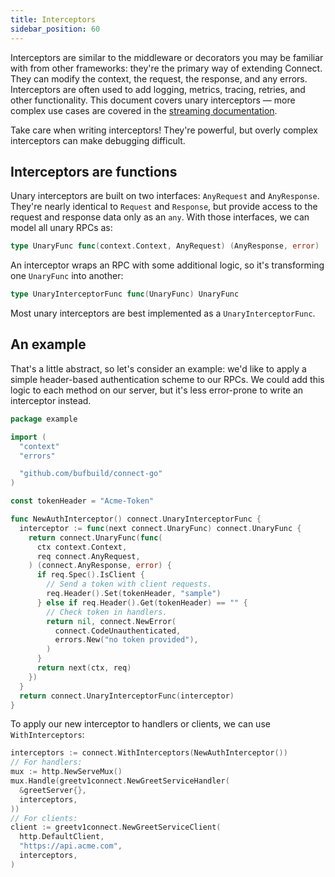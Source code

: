 ```yaml
---
title: Interceptors
sidebar_position: 60
---
```


Interceptors are similar to the middleware or decorators you may be familiar
with from other frameworks: they're the primary way of extending Connect. They
can modify the context, the request, the response, and any errors. Interceptors
are often used to add logging, metrics, tracing, retries, and other
functionality. This document covers unary interceptors &mdash; more complex use
cases are covered in the [streaming documentation](streaming.md).

Take care when writing interceptors! They're powerful, but overly complex
interceptors can make debugging difficult.

## Interceptors are functions

Unary interceptors are built on two interfaces: `AnyRequest` and `AnyResponse`.
They're nearly identical to `Request` and `Response`, but provide access to the
request and response data only as an `any`. With those interfaces, we can model
all unary RPCs as:

```go
type UnaryFunc func(context.Context, AnyRequest) (AnyResponse, error)
```

An interceptor wraps an RPC with some additional logic, so it's transforming
one `UnaryFunc` into another:

```go
type UnaryInterceptorFunc func(UnaryFunc) UnaryFunc
```

Most unary interceptors are best implemented as a `UnaryInterceptorFunc`.

## An example

That's a little abstract, so let's consider an example: we'd like to apply a
simple header-based authentication scheme to our RPCs. We could add this logic
to each method on our server, but it's less error-prone to write an interceptor
instead.

```go
package example

import (
  "context"
  "errors"

  "github.com/bufbuild/connect-go"
)

const tokenHeader = "Acme-Token"

func NewAuthInterceptor() connect.UnaryInterceptorFunc {
  interceptor := func(next connect.UnaryFunc) connect.UnaryFunc {
    return connect.UnaryFunc(func(
      ctx context.Context,
      req connect.AnyRequest,
    ) (connect.AnyResponse, error) {
      if req.Spec().IsClient {
        // Send a token with client requests.
        req.Header().Set(tokenHeader, "sample")
      } else if req.Header().Get(tokenHeader) == "" {
        // Check token in handlers.
        return nil, connect.NewError(
          connect.CodeUnauthenticated,
          errors.New("no token provided"),
        )
      }
      return next(ctx, req)
    })
  }
  return connect.UnaryInterceptorFunc(interceptor)
}
```

To apply our new interceptor to handlers or clients, we can use
`WithInterceptors`:

```go
interceptors := connect.WithInterceptors(NewAuthInterceptor())
// For handlers:
mux := http.NewServeMux()
mux.Handle(greetv1connect.NewGreetServiceHandler(
  &greetServer{},
  interceptors,
))
// For clients:
client := greetv1connect.NewGreetServiceClient(
  http.DefaultClient,
  "https://api.acme.com",
  interceptors,
)
```
